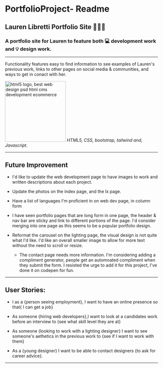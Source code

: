 # PortfolioProject- Readme 

## Lauren Libretti Portfolio Site 🙋🏻‍♀️

### A portfolio site for Lauren to feature both 💻 development work and 💡 design work. 
----
Functionality features easy to find information to see examples of Lauren's previous work, links to other pages on social media & communities, and ways to get in conact with her. 

<a href="https://www.freepnglogos.com/images/html5-logo-31819.html" title="Image from freepnglogos.com"><img src="https://www.freepnglogos.com/uploads/html5-logo-png/html5-logo-best-web-design-psd-html-cms-development-ecommerce-6.png" width="200" alt="html5 logo, best web design psd html cms development ecommerce" /></a> 
*HTML5, CSS, bootstrap, tailwind and, Javascript*.

----
## Future Improvement

- I'd like to update the web development page to have images to work and written descriptions about each project.
    
- Update the photos on the index page, and the lx page. 
    
- Have a list of languages I'm proficient in on web dev page, in column form
    
- I have seen portfolio pages that are long form in one page, the header & nav bar are sticky and link to different portions of the page. I'd consider merging into one page as this seems to be a popular portfolio design. 
    
- Reformat the carousel on the lighting page, the visual design is not quite what I'd like. I'd like an overall smaller image to allow for more text without the need to scroll or resize.
    
    - The contact page needs more information. I'm considering adding a compliment generator, people get an automoated compliment when they submit the form. I resisted the urge to add it for this project, I've done it on codepen for fun.
    
----
## User Stories: 

- I as a {person seeing employment}, I want to have an online presence so that{ I can get a job}

- As someone {hiring  web developers},I want to look at a candidates work before an interview to {see what skill level they are at}

- As someone {looking to work with a lighting designer} I want to see someone's aethetics in the previous work to {see if I want to work with them}

- As a {young designer} I want to be able to contact designers {to ask for career advice}.
----
